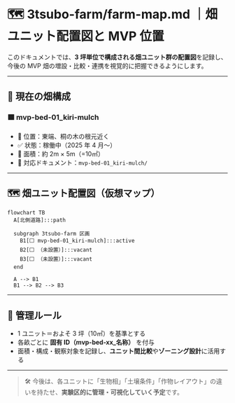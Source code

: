 # 🗺️ 3tsubo-farm/farm-map.md ｜畑ユニット配置図と MVP 位置

このドキュメントでは、**3 坪単位で構成される畑ユニット群の配置図**を記録し、今後の MVP 畑の増設・比較・連携を視覚的に把握できるようにします。

---

## 🌱 現在の畑構成

### 🟩 mvp-bed-01_kiri-mulch

- 📍 位置：東端、桐の木の根元近く
- ✅ 状態：稼働中（2025 年 4 月〜）
- 🔳 面積：約 2m × 5m（=10㎡）
- 📄 対応ドキュメント：`mvp-bed-01_kiri-mulch/`

---

## 🗺️ 畑ユニット配置図（仮想マップ）

```mermaid
flowchart TB
  A[北側道路]:::path

  subgraph 3tsubo-farm 区画
    B1[⬜ mvp-bed-01_kiri-mulch]:::active
    B2[⬜ （未設置）]:::vacant
    B3[⬜ （未設置）]:::vacant
  end

  A --> B1
  B1 --> B2 --> B3
```

---

## 📌 管理ルール

- 1 ユニット＝およそ 3 坪（10㎡）を基準とする
- 各畝ごとに **固有 ID（mvp-bed-xx\_名称）** を付与
- 面積・構成・観察対象を記録し、**ユニット間比較**や**ゾーニング設計**に活用する

---

> 🛠️ 今後は、各ユニットに「生物相」「土壌条件」「作物レイアウト」の違いを持たせ、**実験区的に管理・可視化していく予定**です。
